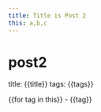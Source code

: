 ```yaml
---
title: Title is Post 2
this: a,b,c
---
```


# post2
title: {{title}}
tags: {{tags}}

{{for tag in this}}
	- {{tag}}
